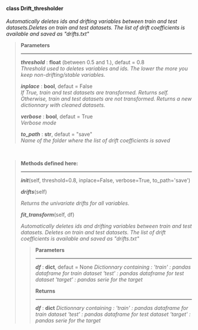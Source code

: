 #### class Drift_thresholder ####
*Automatically deletes ids and drifting variables between train and test datasets.Deletes on train and test datasets. The list of drift coefficients is available and saved as "drifts.txt"*


> **Parameters**
> ___
>  
>   ***threshold*** : **float** (between 0.5 and 1.), defaut = 0.8 <br/>
> *Threshold used to deletes variables and ids. The lower the more you keep non-drifting/stable variables.*
>
> ***inplace*** : **bool**, defaut = False <br/>
> *If True, train and test datasets are transformed. Returns self. Otherwise, train and test datasets are not transformed. Returns a new dictionnary with cleaned datasets.*
> 
> ***verbose*** : **bool**, defaut = True <br/>
> *Verbose mode*
> 
> ***to_path*** : **str**, defaut = "save" <br/>
> *Name of the folder where the list of drift coefficients is saved* 

<br/>

> **Methods defined here:**
> ___
>
> ***init***(self, threshold=0.8, inplace=False, verbose=True, to_path='save') 
>
> ***drifts***(self) 
>
> *Returns the univariate drifts for all variables.*
>
> ***fit_transform***(self, df)
>
> *Automatically deletes ids and drifting variables between train and test datasets. Deletes on train and test datasets. The list of drift coefficients is available and saved as "drifts.txt"*
>
>> **Parameters** 
>> ___ 
>>
>> ***df*** : **dict**, defaut = None 
>> *Dictionnary containing :*
>> *'train' : pandas dataframe for train dataset*
>> *'test' : pandas dataframe for test dataset* 
>> *'target' : pandas serie for the target* 
>>
>> **Returns** 
>> ___ 
>>
>> ***df*** : **dict** 
>> *Dictionnary containing :* 
>> *'train' : pandas dataframe for train dataset* 
>> *'test' : pandas dataframe for test dataset*
>> *'target' : pandas serie for the target*

